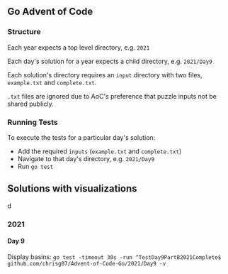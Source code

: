 ## Go Advent of Code

### Structure

Each year expects a top level directory, e.g. `2021`

Each day's solution for a year expects a child directory, e.g. `2021/Day9`

Each solution's directory requires an `input` directory with two files, `example.txt` and `complete.txt`. 

`.txt` files are ignored due to AoC's preference that puzzle inputs not be shared publicly.

### Running Tests

To execute the tests for a particular day's solution:
- Add the required `inputs` (`example.txt` and `complete.txt`)
- Navigate to that day's directory, e.g. `2021/Day9`
- Run `go test`

## Solutions with visualizations
d
### 2021 

#### Day 9

Display basins: `go test -timeout 30s -run ^TestDay9PartB2021Complete$ github.com/chrisg07/Advent-of-Code-Go/2021/Day9 -v`